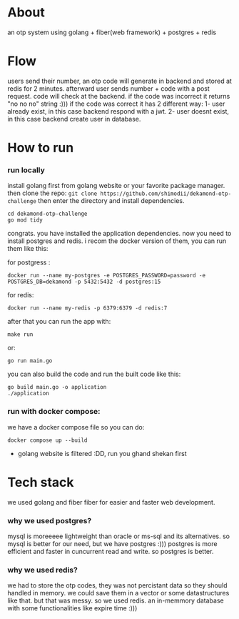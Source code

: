 # About
an otp system using golang + fiber(web framework) + postgres + redis

# Flow
users send their number, an otp code will generate in backend and stored at redis for 2 minutes. afterward user sends number + code with a post request. code will check at the backend.
if the code was incorrect it returns "no no no" string :)))
if the code was correct it has 2 different way:
1- user already exist, in this case backend respond with a jwt.
2- user doesnt exist, in this case backend create user in database.

# How to run

### run locally
install golang first from golang website or your favorite package manager.
then clone the repo:
```git clone https://github.com/shimodii/dekamond-otp-challenge```
then enter the directory and install dependencies.
```
cd dekamond-otp-challenge
go mod tidy
```

congrats. you have installed the application dependencies.
now you need to install postgres and redis.
i recom the docker version of them, you can run them like this:

for postgress :
```
docker run --name my-postgres -e POSTGRES_PASSWORD=password -e POSTGRES_DB=dekamond -p 5432:5432 -d postgres:15
```

for redis:
```
docker run --name my-redis -p 6379:6379 -d redis:7
```

after that you can run the app with:
```
make run
```
or:
```
go run main.go
```

you can also build the code and run the built code like this:
```
go build main.go -o application
./application
```

### run with docker compose:
we have a docker compose file so you can do:
```
docker compose up --build
```
* golang website is filtered :DD, run you ghand shekan first

# Tech stack
we used golang and fiber
fiber for easier and faster web development.

### why we used postgres?
mysql is moreeeee lightweight than oracle or ms-sql and its alternatives.
so mysql is better for our need, but we have postgres :)))
postgres is more efficient and faster in cuncurrent read and write.
so postgres is better.

### why we used redis?
we had to store the otp codes, they was not percistant data so they should handled in memory.
we could save them in a vector or some datastructures like that. but that was messy.
so we used redis. an in-memmory database with some functionalities like expire time :)))
